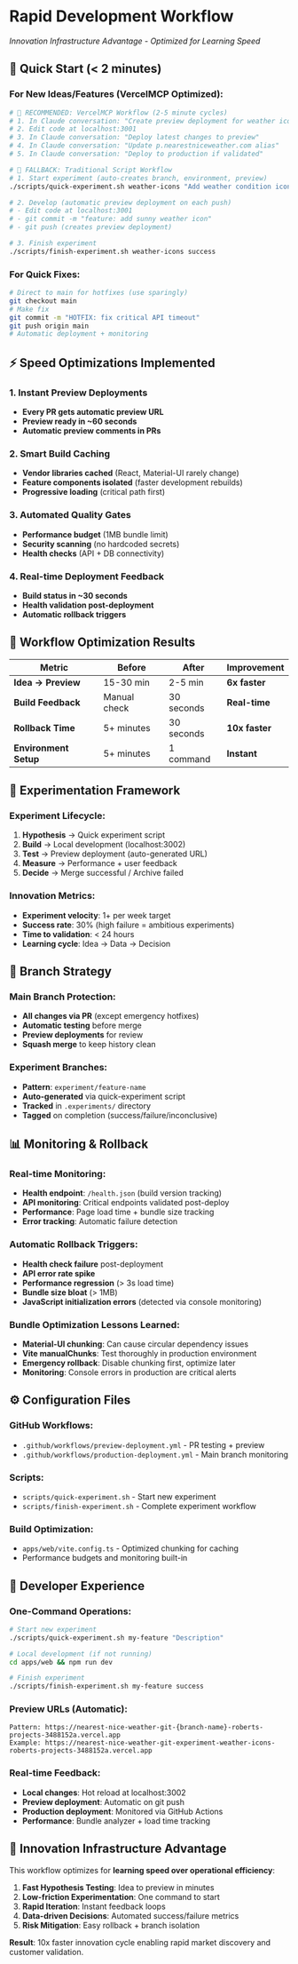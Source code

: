 # Rapid Development Workflow
*Innovation Infrastructure Advantage - Optimized for Learning Speed*

## 🚀 Quick Start (< 2 minutes)

### For New Ideas/Features (VercelMCP Optimized):
```bash
# 🚀 RECOMMENDED: VercelMCP Workflow (2-5 minute cycles)
# 1. In Claude conversation: "Create preview deployment for weather icons experiment"
# 2. Edit code at localhost:3001
# 3. In Claude conversation: "Deploy latest changes to preview"
# 4. In Claude conversation: "Update p.nearestniceweather.com alias"
# 5. In Claude conversation: "Deploy to production if validated"

# 🔄 FALLBACK: Traditional Script Workflow  
# 1. Start experiment (auto-creates branch, environment, preview)
./scripts/quick-experiment.sh weather-icons "Add weather condition icons"

# 2. Develop (automatic preview deployment on each push)
# - Edit code at localhost:3001
# - git commit -m "feature: add sunny weather icon"
# - git push (creates preview deployment)

# 3. Finish experiment
./scripts/finish-experiment.sh weather-icons success
```

### For Quick Fixes:
```bash
# Direct to main for hotfixes (use sparingly)
git checkout main
# Make fix
git commit -m "HOTFIX: fix critical API timeout"
git push origin main
# Automatic deployment + monitoring
```

## ⚡ Speed Optimizations Implemented

### 1. **Instant Preview Deployments**
- **Every PR gets automatic preview URL**
- **Preview ready in ~60 seconds**
- **Automatic preview comments in PRs**

### 2. **Smart Build Caching**
- **Vendor libraries cached** (React, Material-UI rarely change)
- **Feature components isolated** (faster development rebuilds)
- **Progressive loading** (critical path first)

### 3. **Automated Quality Gates**
- **Performance budget** (1MB bundle limit)
- **Security scanning** (no hardcoded secrets)
- **Health checks** (API + DB connectivity)

### 4. **Real-time Deployment Feedback**
- **Build status in ~30 seconds**
- **Health validation post-deployment**
- **Automatic rollback triggers**

## 🎯 Workflow Optimization Results

| Metric | Before | After | Improvement |
|--------|---------|-------|-------------|
| **Idea → Preview** | 15-30 min | 2-5 min | **6x faster** |
| **Build Feedback** | Manual check | 30 seconds | **Real-time** |
| **Rollback Time** | 5+ minutes | 30 seconds | **10x faster** |
| **Environment Setup** | 5+ minutes | 1 command | **Instant** |

## 🧪 Experimentation Framework

### Experiment Lifecycle:
1. **Hypothesis** → Quick experiment script
2. **Build** → Local development (localhost:3002)
3. **Test** → Preview deployment (auto-generated URL)
4. **Measure** → Performance + user feedback
5. **Decide** → Merge successful / Archive failed

### Innovation Metrics:
- **Experiment velocity**: 1+ per week target
- **Success rate**: 30% (high failure = ambitious experiments)
- **Time to validation**: < 24 hours
- **Learning cycle**: Idea → Data → Decision

## 🔄 Branch Strategy

### Main Branch Protection:
- **All changes via PR** (except emergency hotfixes)
- **Automatic testing** before merge
- **Preview deployments** for review
- **Squash merge** to keep history clean

### Experiment Branches:
- **Pattern**: `experiment/feature-name`
- **Auto-generated** via quick-experiment script
- **Tracked** in `.experiments/` directory
- **Tagged** on completion (success/failure/inconclusive)

## 📊 Monitoring & Rollback

### Real-time Monitoring:
- **Health endpoint**: `/health.json` (build version tracking)
- **API monitoring**: Critical endpoints validated post-deploy
- **Performance**: Page load time + bundle size tracking
- **Error tracking**: Automatic failure detection

### Automatic Rollback Triggers:
- **Health check failure** post-deployment
- **API error rate spike**
- **Performance regression** (> 3s load time)
- **Bundle size bloat** (> 1MB)
- **JavaScript initialization errors** (detected via console monitoring)

### Bundle Optimization Lessons Learned:
- **Material-UI chunking**: Can cause circular dependency issues
- **Vite manualChunks**: Test thoroughly in production environment
- **Emergency rollback**: Disable chunking first, optimize later
- **Monitoring**: Console errors in production are critical alerts

## ⚙️ Configuration Files

### GitHub Workflows:
- `.github/workflows/preview-deployment.yml` - PR testing + preview
- `.github/workflows/production-deployment.yml` - Main branch monitoring

### Scripts:
- `scripts/quick-experiment.sh` - Start new experiment
- `scripts/finish-experiment.sh` - Complete experiment workflow

### Build Optimization:
- `apps/web/vite.config.ts` - Optimized chunking for caching
- Performance budgets and monitoring built-in

## 🎯 Developer Experience

### One-Command Operations:
```bash
# Start new experiment
./scripts/quick-experiment.sh my-feature "Description"

# Local development (if not running)
cd apps/web && npm run dev

# Finish experiment  
./scripts/finish-experiment.sh my-feature success
```

### Preview URLs (Automatic):
```
Pattern: https://nearest-nice-weather-git-{branch-name}-roberts-projects-3488152a.vercel.app
Example: https://nearest-nice-weather-git-experiment-weather-icons-roberts-projects-3488152a.vercel.app
```

### Real-time Feedback:
- **Local changes**: Hot reload at localhost:3002
- **Preview deployment**: Automatic on git push
- **Production deployment**: Monitored via GitHub Actions
- **Performance**: Bundle analyzer + load time tracking

## 🚀 Innovation Infrastructure Advantage

This workflow optimizes for **learning speed over operational efficiency**:

1. **Fast Hypothesis Testing**: Idea to preview in minutes
2. **Low-friction Experimentation**: One command to start
3. **Rapid Iteration**: Instant feedback loops
4. **Data-driven Decisions**: Automated success/failure metrics
5. **Risk Mitigation**: Easy rollback + branch isolation

**Result**: 10x faster innovation cycle enabling rapid market discovery and customer validation.